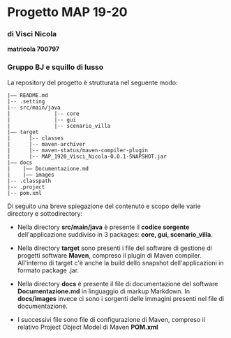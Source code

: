 # Progetto MAP 19-20
### di Visci Nicola
**matricola 700797**

### Gruppo BJ e squillo di lusso

La repository del progetto è strutturata nel seguente modo:
```
|–– README.md
|-- .setting
|-- src/main/java
|              |-- core
|              |-- gui
|              |-- scenario_villa
|–– target
|      |-- classes
|      |-- maven-archiver
|      |-- maven-status/maven-compiler-plugin
|      |-- MAP_1920_Visci_Nicola-0.0.1-SNAPSHOT.jar
|–– docs
|    |–– Documentazione.md
|    |–– images
|-- .classpath
|-- .project
|-- pom.xml
```

Di seguito una breve spiegazione del contenuto e scopo delle varie directory e sottodirectory:

- Nella directory **src/main/java** è presente il **codice sorgente** dell'applicazione suddiviso in 3 packages: **core,  gui,    scenario_villa**.

- Nella directory **target** sono presenti i file del software di gestione di progetti software **Maven**, compreso il plugin di Maven compiler. All'interno di target c'è anche la build dello snapshot dell'applicazioni in formato package .jar.

- Nella directory **docs** è presente il file di documentazione del software **Documentazione.md** in linguaggio di markup Markdown.
In **docs/images** invece ci sono i sorgenti delle immagini presenti nel file di documentazione.

- I successivi file sono file di configurazione di Maven, compreso il relativo Project Object Model di Maven **POM.xml** 
